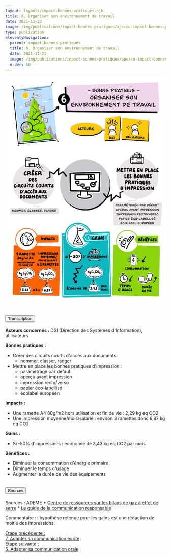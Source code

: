 ```yaml
---
layout: layouts/impact-bonnes-pratiques.njk
title: 6. Organiser son environnement de travail
date: 2021-11-23
image: /img/publications/impact-bonnes-pratiques/apercu-impact-bonnes-pratiques.webp
type: publication
eleventyNavigation:
  parent: impact-bonnes-pratiques
  title: 6. Organiser son environnement de travail
  date: 2021-11-23
  image: /img/publications/impact-bonnes-pratiques/apercu-impact-bonnes-pratiques.webp
  order: 50
---
```


<img src="/img/publications/impact-bonnes-pratiques/sd/BPN6-OrganiserEnvironnementTravail.png" class="fr-responsive-img" alt="" />

<section class="fr-accordion">
  <h2 class="fr-accordion__title">
    <button class="fr-accordion__btn" aria-expanded="false" aria-controls="accordion-transcription">Transcription</button>
  </h2>
  <div class="fr-collapse" id="accordion-transcription">

**Acteurs concernés :** DSI (Direction des Systèmes d'Information), utilisateurs

**Bonnes pratiques :**

  * Créer des circuits courts d'accès aux documents
    * nommer, classer, ranger
  * Mettre en place les bonnes pratiques d'impression :
    * paramètrage par défaut
    * aperçu avant impression
    * impression recto/verso 
    * papier éco-labellisé
    * écolabel européen

**Impacts :**

  * Une ramette A4 80g/m2 hors utilisation et fin de vie : 2,29 kg eq CO2
  * Une impression moyenne/mois/salarié : environ 3 ramettes donc 6,87 kg eq CO2
  
**Gains :**

  * Si -50% d'impressions : économie de 3,43 kg eq CO2 par mois 

**Bénéfices :**

  * Diminuer la consommation d'énergie primaire
  * Diminuer le temps d'usage
  * Augmenter la durée de vie des équipements
    
  </div>

  <h2 class="fr-accordion__title">
    <button class="fr-accordion__btn" aria-expanded="false" aria-controls="accordion-sources">Sources</button>
  </h2>
  <div class="fr-collapse" id="accordion-sources">
        
Sources : ADEME
    * [Centre de ressources sur les bilans de gaz à effet de serre](https://www.bilans-ges.ademe.fr/forum/viewtopic.php?f=21&t=4213)
    * [Le guide de la communication responsable](https://librairie.ademe.fr/consommer-autrement/1757-guide-de-la-communicationresponsable-9791029709661.html)
    
Commentaire : l’hypothèse retenue pour les gains est une réduction de moitié des impressions.

   </div>
</section>

<nav class="fr-grid-row fr-grid-row--gutters fr-py-3w">
  <div class="fr-col-12 fr-col-sm-6 fr-col-md-6">
    <a class="fr-link fr-fi-arrow-left-line fr-link--icon-left" href="/publications/impact-bonnes-pratiques/bonne-pratique-7-adapter-sa-communication-ecrite/">Étape précédente :<br />7. Adapter sa communication écrite</a>
  </div>
  
  <div class="fr-col-12 fr-col-sm-6 fr-col-md-6 text-align--right">
    <a class="fr-link fr-fi-arrow-right-line fr-link--icon-right" href="/publications/impact-bonnes-pratiques/bonne-pratique-5-adapter-sa-communication-orale/">Étape suivante :<br />5. Adapter sa communication orale</a>
  </div>
</nav>
